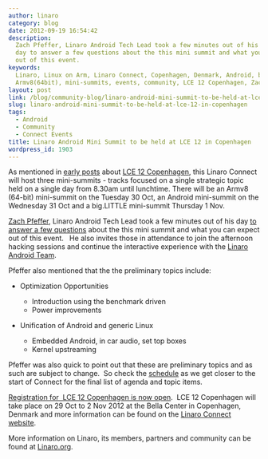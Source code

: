 ```yaml
---
author: linaro
category: blog
date: 2012-09-19 16:54:42
description:
  Zach Pfeffer, Linaro Android Tech Lead took a few minutes out of his
  day to answer a few questions about the this mini summit and what you can expect
  out of this event.
keywords:
  Linaro, Linux on Arm, Linaro Connect, Copenhagen, Denmark, Android, big.LITTLE,
  Armv8(64bit), mini-summits, events, community, LCE 12 Copenhagen, Zach Pfeffer
layout: post
link: /blog/community-blog/linaro-android-mini-summit-to-be-held-at-lce-12-in-copenhagen/
slug: linaro-android-mini-summit-to-be-held-at-lce-12-in-copenhagen
tags:
  - Android
  - Community
  - Connect Events
title: Linaro Android Mini Summit to be held at LCE 12 in Copenhagen
wordpress_id: 1903
---
```


As mentioned in [early posts](/blog/linaro-android-armv864bit-and-big-little-mini-summits-to-be-held-at-lce-12-copenhagen/) about [LCE 12 Copenhagen](https://connect.linaro.org/resources/), this Linaro Connect will host three mini-summits - tracks focused on a single strategic topic held on a single day from 8.30am until lunchtime. There will be an Armv8 (64-bit) mini-summit on the Tuesday 30 Oct, an Android mini-summit on the Wednesday 31 Oct and a big.LITTLE mini-summit Thursday 1 Nov.

[Zach Pfeffer](/about/), Linaro Android Tech Lead took a few minutes out of his day [to answer a few questions](https://www.youtube.com/watch?v=mN3XqjlA-4k) about the this mini summit and what you can expect out of this event.   He also invites those in attendance to join the afternoon hacking sessions and continue the interactive experience with the [Linaro Android Team](https://wiki-archive.linaro.org/Platform/Android).

Pfeffer also mentioned that the the preliminary topics include:

- Optimization Opportunities

  - Introduction using the benchmark driven
  - Power improvements

- Unification of Android and generic Linux
  - Embedded Android, in car audio, set top boxes
  - Kernel upstreaming

Pfeffer was also quick to point out that these are preliminary topics and as such are subject to change.  So check the [schedule](https://connect.linaro.org/resources/#schedule) as we get closer to the start of Connect for the final list of agenda and topic items.

[Registration for  LCE 12 Copenhagen is now open](https://connect.linaro.org/register/).  LCE 12 Copenhagen will take place on 29 Oct to 2 Nov 2012 at the Bella Center in Copenhagen, Denmark and more information can be found on the [Linaro Connect website](https://connect.linaro.org/resources/).

More information on Linaro, its members, partners and community can be found at [Linaro.org](/).
